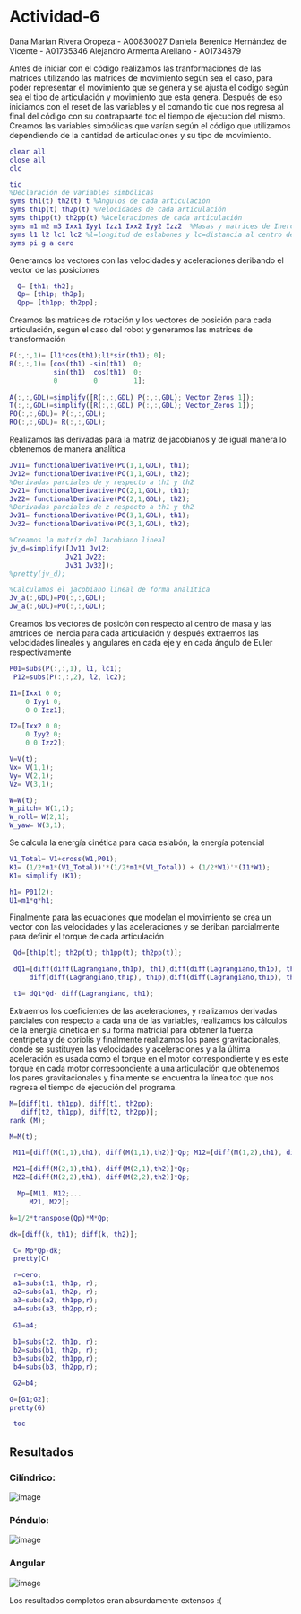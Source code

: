 # Actividad-6

Dana Marian Rivera Oropeza - A00830027 
Daniela Berenice Hernández de Vicente - A01735346 
Alejandro Armenta Arellano - A01734879

Antes de iniciar con el código realizamos las tranformaciones de las matrices utilizando las matrices de movimiento según sea el caso, para poder representar el movimiento que se genera y se ajusta el código según sea el tipo de articulación y movimiento que esta genera.
Después de eso iniciamos con el reset de las variables y el comando tic que nos regresa al final del código con su contrapaarte toc el tiempo de ejecución del mismo.
Creamos las variables simbólicas que varían según el código que utilizamos dependiendo de la cantidad de articulaciones y su tipo de movimiento.

``` matlab
clear all
close all
clc

tic
%Declaración de variables simbólicas
syms th1(t) th2(t) t %Angulos de cada articulación
syms th1p(t) th2p(t) %Velocidades de cada articulación
syms th1pp(t) th2pp(t) %Aceleraciones de cada articulación
syms m1 m2 m3 Ixx1 Iyy1 Izz1 Ixx2 Iyy2 Izz2  %Masas y matrices de Inercia
syms l1 l2 lc1 lc2 %l=longitud de eslabones y lc=distancia al centro de masa de cada eslabón
syms pi g a cero
```

Generamos los vectores con las velocidades y aceleraciones deribando el vector de las posiciones

```matlab
  Q= [th1; th2]; 
  Qp= [th1p; th2p];
  Qpp= [th1pp; th2pp];
 ```
Creamos las matrices de rotación y los vectores de posición para cada articulación, según el caso del robot y generamos las matrices de transformación

``` matlab
P(:,:,1)= [l1*cos(th1);l1*sin(th1); 0];
R(:,:,1)= [cos(th1) -sin(th1)  0;
           sin(th1)  cos(th1)  0;
           0         0         1];
           
A(:,:,GDL)=simplify([R(:,:,GDL) P(:,:,GDL); Vector_Zeros 1]);
T(:,:,GDL)=simplify([R(:,:,GDL) P(:,:,GDL); Vector_Zeros 1]);
PO(:,:,GDL)= P(:,:,GDL); 
RO(:,:,GDL)= R(:,:,GDL); 
```

Realizamos las derivadas para la matriz de jacobianos y de igual manera lo obtenemos de manera analítica

```matlab
Jv11= functionalDerivative(PO(1,1,GDL), th1);
Jv12= functionalDerivative(PO(1,1,GDL), th2);
%Derivadas parciales de y respecto a th1 y th2
Jv21= functionalDerivative(PO(2,1,GDL), th1);
Jv22= functionalDerivative(PO(2,1,GDL), th2);
%Derivadas parciales de z respecto a th1 y th2
Jv31= functionalDerivative(PO(3,1,GDL), th1);
Jv32= functionalDerivative(PO(3,1,GDL), th2);

%Creamos la matríz del Jacobiano lineal
jv_d=simplify([Jv11 Jv12;
              Jv21 Jv22;
              Jv31 Jv32]);
%pretty(jv_d);

%Calculamos el jacobiano lineal de forma analítica
Jv_a(:,GDL)=PO(:,:,GDL);
Jw_a(:,GDL)=PO(:,:,GDL);
```
Creamos los vectores de posicón con respecto al centro de masa y las amtrices de inercia para cada articulación y después extraemos las velocidades lineales y angulares en cada eje y en cada ángulo de Euler respectivamente

``` matlab
P01=subs(P(:,:,1), l1, lc1);
 P12=subs(P(:,:,2), l2, lc2);

I1=[Ixx1 0 0; 
    0 Iyy1 0; 
    0 0 Izz1];

I2=[Ixx2 0 0; 
    0 Iyy2 0; 
    0 0 Izz2];

V=V(t);
Vx= V(1,1);
Vy= V(2,1);
Vz= V(3,1);

W=W(t);
W_pitch= W(1,1);
W_roll= W(2,1);
W_yaw= W(3,1);
```

Se calcula la energía cinética para cada eslabón, la energía potencial
``` matlab
V1_Total= V1+cross(W1,P01);
K1= (1/2*m1*(V1_Total))'*(1/2*m1*(V1_Total)) + (1/2*W1)'*(I1*W1);
K1= simplify (K1);

h1= P01(2);
U1=m1*g*h1;
```

Finalmente para las ecuaciones que modelan el movimiento se crea un vector con las velocidades y las aceleraciones y se deriban parcialmente para definir el torque de cada articulación

``` matlab
 Qd=[th1p(t); th2p(t); th1pp(t); th2pp(t)];

 dQ1=[diff(diff(Lagrangiano,th1p), th1),diff(diff(Lagrangiano,th1p), th2),
     diff(diff(Lagrangiano,th1p), th1p),diff(diff(Lagrangiano,th1p), th2p)];

 t1= dQ1*Qd- diff(Lagrangiano, th1);
```

Extraemos los coeficientes de las aceleraciones, y realizamos derivadas parciales con respecto a cada una de las variables, realizamos los cálculos de la energía cinética en su forma matricial para obtener la fuerza centrípeta y de coriolis y finalmente realizamos los pares gravitacionales, donde se sustituyen las velocidades y aceleraciones y a la última aceleración es usada como el torque en el motor correspondiente y es este torque en cada motor correspondiente a una articulación que obtenemos los pares gravitacionales y finalmente se encuentra la línea toc que nos regresa el tiempo de ejecución del programa.

```matlab
M=[diff(t1, th1pp), diff(t1, th2pp);
   diff(t2, th1pp), diff(t2, th2pp)];
rank (M);

M=M(t);

 M11=[diff(M(1,1),th1), diff(M(1,1),th2)]*Qp; M12=[diff(M(1,2),th1), diff(M(1,2),th2)]*Qp;

 M21=[diff(M(2,1),th1), diff(M(2,1),th2)]*Qp;
 M22=[diff(M(2,2),th1), diff(M(2,2),th2)]*Qp;

  Mp=[M11, M12;...
     M21, M22];

k=1/2*transpose(Qp)*M*Qp;

dk=[diff(k, th1); diff(k, th2)];

 C= Mp*Qp-dk;
 pretty(C)

 r=cero;
 a1=subs(t1, th1p, r);
 a2=subs(a1, th2p, r);
 a3=subs(a2, th1pp,r);
 a4=subs(a3, th2pp,r);
 
 G1=a4;
 
 b1=subs(t2, th1p, r);
 b2=subs(b1, th2p, r);
 b3=subs(b2, th1pp,r);
 b4=subs(b3, th2pp,r);

 G2=b4;

G=[G1;G2];
pretty(G)

 toc
 ```


## Resultados
### Cilíndrico:
![image](https://user-images.githubusercontent.com/100874942/224981349-53cf6b6e-f24a-49ca-b458-ff5dc31fcf8a.png)
### Péndulo:
![image](https://user-images.githubusercontent.com/100874942/224981653-7daa2218-5776-4591-b6cc-fc833e9a1a0e.png)
### Angular
![image](https://user-images.githubusercontent.com/100874942/224982900-40370d12-539b-463e-8bd0-994e080e6cbc.png)

Los resultados completos eran absurdamente extensos :(
